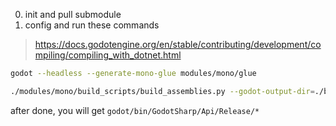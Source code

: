 0. init and pull submodule
1. config and run these commands
> https://docs.godotengine.org/en/stable/contributing/development/compiling/compiling_with_dotnet.html

```bash
godot --headless --generate-mono-glue modules/mono/glue

./modules/mono/build_scripts/build_assemblies.py --godot-output-dir=./bin
```

after done, you will get `godot/bin/GodotSharp/Api/Release/*`
